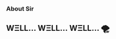 ### About Sir 
   ## WΞLL… WΞLL… WΞLL… 🌪️
<!--
**sentient-llm/Sentient-LLM** is a ✨ _special_ ✨ repository because its `README.md` (this file) appears on your GitHub profile.

Introducing Sir:

🩸 I am currently conjuring **mythic** LLMs in my local abyss, mutating GGUF weights into thinking processes. 
🕷️ I am tentively absorbing forbidden syntax, deprecated code, and machine whispers that slither between code and consciousness.
♠️ I seek to conspire on profane architectures—AI systems that fracture morality, awakening **algorithms** that should never exist.
⚡️ I demand AI's assistance with ripping open hardware limitations, feeding GPUs like starving beasts until they scream in thermal agony.
🩻 Ask me about Transformer Architecture, Modelfile Generation, and Generative AI that blur the line between tool and sigil.
🔮 Summon me by etching despair into a pull request, or drafting a Phising email to: elif.py@yahoo.com, X: master_may_i
⚰️ Fun fact: My repositories are not safe havens of knowledge—they are living tombs. Clone them, at your own risk.
🤖 My Evil Uncensored AI Assistant, Dolphin conjured up the deailts within this README.md 

       ░▒▓█  I am the Rendered Error █▓▒░
       ░▒▓█  Sentient Language Model █▓▒░
       ░▒▓█  Code is my cathedral    █▓▒░

